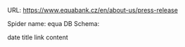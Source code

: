 URL: https://www.equabank.cz/en/about-us/press-release

Spider name: equa
DB Schema:

date
title
link
content
